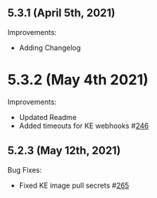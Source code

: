 ## 5.3.1 (April 5th, 2021)

Improvements:
* Adding Changelog

# 5.3.2 (May 4th 2021)

Improvements:
* Updated Readme
* Added timeouts for KE webhooks #[246](https://github.com/aquasecurity/aqua-helm/pull/246)

## 5.2.3 (May 12th, 2021)

Bug Fixes:
* Fixed KE image pull secrets #[265](https://github.com/aquasecurity/aqua-helm/pull/265)
